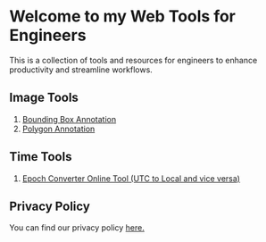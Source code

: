 # Welcome to my Web Tools for Engineers

This is a collection of tools and resources for engineers to enhance productivity and streamline workflows.


## Image Tools

1. [Bounding Box Annotation](/bbox.html)
2. [Polygon Annotation](/polygon.html)

## Time Tools

1. [Epoch Converter Online Tool (UTC to Local and vice versa)](/epoch.html)

## Privacy Policy
You can find our privacy policy [here.](/privacy-policy.md)
